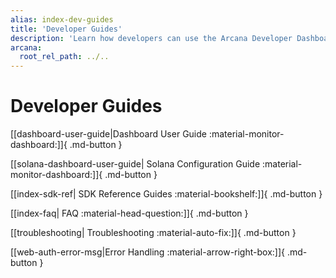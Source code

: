 ```yaml
---
alias: index-dev-guides
title: 'Developer Guides'
description: 'Learn how developers can use the Arcana Developer Dashboard, Auth APIs Reference Guide, Auth Usage guide and more.'
arcana:
  root_rel_path: ../..
---
```


# Developer Guides

[[dashboard-user-guide|Dashboard User Guide :material-monitor-dashboard:]]{ .md-button }

[[solana-dashboard-user-guide| Solana Configuration Guide :material-monitor-dashboard:]]{ .md-button }

[[index-sdk-ref| SDK Reference Guides :material-bookshelf:]]{ .md-button }

[[index-faq| FAQ :material-head-question:]]{ .md-button }

[[troubleshooting| Troubleshooting :material-auto-fix:]]{ .md-button }

[[web-auth-error-msg|Error Handling :material-arrow-right-box:]]{ .md-button }